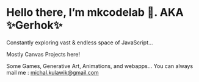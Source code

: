 <h1>Hello there, I’m mkcodelab 🧪.
  AKA ✨Gerhok✨</h1>
  
Constantly exploring vast & endless space of JavaScript...

Mostly Canvas Projects here!

Some Games, Generative Art, Animations, and webapps...
You can always mail me : michal.kulawik@gmail.com

<!---
mkcodelab/mkcodelab is a ✨ special ✨ repository because its `README.md` (this file) appears on your GitHub profile.
You can click the Preview link to take a look at your changes.
--->

